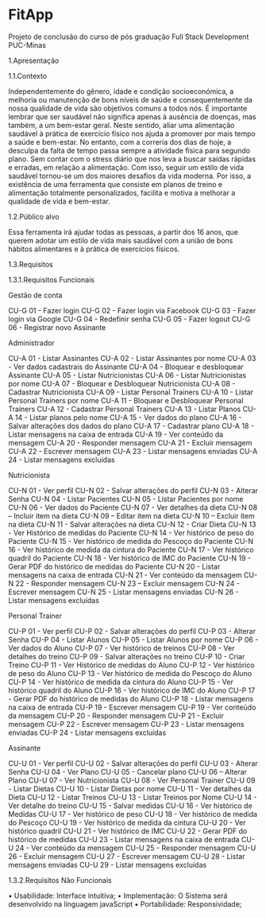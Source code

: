 # FitApp
Projeto de conclusão do curso de pós graduação Full Stack Development PUC-Minas
 
1.Apresentação

1.1.Contexto

Independentemente do gênero, idade e condição socioeconómica, a melhoria ou manutenção de bons níveis de saúde e consequentemente da nossa qualidade de vida são objetivos comuns a todos nós.
É importante lembrar que ser saudável não significa apenas à ausência de doenças, mas também, a um bem-estar geral. Neste sentido, aliar uma alimentação saudável à prática de exercício físico nos ajuda a promover por mais tempo a saúde e bem-estar.
No entanto, com a correria dos dias de hoje, a desculpa da falta de tempo passa sempre a atividade física para segundo plano. Sem contar com o stress diário que nos leva a buscar saídas rápidas e erradas, em relação a alimentação.
Com isso, seguir um estilo de vida saudável tornou-se um dos maiores desafios da vida moderna. Por isso, a existência de uma ferramenta que consiste em planos de treino e alimentação totalmente personalizados, facilita e motiva a melhorar a qualidade de vida e bem-estar.


1.2.Público alvo

Essa ferramenta irá ajudar todas as pessoas, a partir dos 16 anos, que querem adotar um estilo de vida mais saudável com a união de bons hábitos alimentares e à prática de exercícios físicos.


1.3.Requisitos 

1.3.1.Requisitos Funcionais

Gestão de conta

CU-G 01 - Fazer login
CU-G 02 - Fazer login via Facebook
CU-G 03 - Fazer login via Google
CU-G 04 - Redefinir senha
CU-G 05 - Fazer logout
CU-G 06 - Registrar novo Assinante

Administrador

CU-A 01 - Listar Assinantes
CU-A 02 - Listar Assinantes por nome
CU-A 03 - Ver dados cadastrais do Assinante
CU-A 04 - Bloquear e desbloquear Assinante
CU-A 05 - Listar Nutricionistas
CU-A 06 - Listar Nutricionistas por nome
CU-A 07 - Bloquear e Desbloquear Nutricionista
CU-A 08 - Cadastrar Nutricionista
CU-A 09 - Listar Personal Trainers
CU-A 10 - Listar Personal Trainers por nome
CU-A 11 - Bloquear e Desbloquear Personal Trainers
CU-A 12 - Cadastrar Personal Trainers
CU-A 13 - Listar Planos
CU-A 14 - Listar planos pelo nome
CU-A 15 - Ver dados do plano
CU-A 16 - Salvar alterações dos dados do plano
CU-A 17 - Cadastrar plano
CU-A 18 - Listar mensagens na caixa de entrada
CU-A 19 - Ver conteúdo da mensagem 
CU-A 20 - Responder mensagem
CU-A 21 - Excluir mensagem 
CU-A 22 - Escrever mensagem
CU-A 23 - Listar mensagens enviadas
CU-A 24 - Listar mensagens excluídas

Nutricionista

CU-N 01 - Ver perfil
CU-N 02 - Salvar alterações do perfil
CU-N 03 - Alterar Senha
CU-N 04 - Listar Pacientes
CU-N 05 - Listar Pacientes por nome
CU-N 06 - Ver dados do Paciente
CU-N 07 - Ver detalhes da dieta 
CU-N 08 – Incluir item na dieta
CU-N 09 – Editar item na dieta
CU-N 10 – Excluir item na dieta
CU-N 11 - Salvar alterações na dieta
CU-N 12 - Criar Dieta
CU-N 13 - Ver Histórico de medidas do Paciente
CU-N 14 - Ver histórico de peso do Paciente
CU-N 15 - Ver histórico de medida do Pescoço do Paciente
CU-N 16 - Ver histórico de medida da cintura do Paciente
CU-N 17 - Ver histórico quadril do Paciente
CU-N 18 - Ver histórico de IMC do Paciente
CU-N 19 - Gerar PDF do histórico de medidas do Paciente
CU-N 20 - Listar mensagens na caixa de entrada
CU-N 21 - Ver conteúdo da mensagem 
CU-N 22 - Responder mensagem
CU-N 23 – Excluir mensagem
CU-N 24 - Escrever mensagem
CU-N 25 - Listar mensagens enviadas
CU-N 26 - Listar mensagens excluídas

Personal Trainer

CU-P 01 - Ver perfil
CU-P 02 - Salvar alterações do perfil
CU-P 03 - Alterar Senha
CU-P 04 - Listar Alunos
CU-P 05 - Listar Alunos por nome
CU-P 06 - Ver dados do Aluno
CU-P 07 - Ver histórico de treinos
CU-P 08 - Ver detalhes do treino
CU-P 09 - Salvar alterações no treino
CU-P 10 - Criar Treino
CU-P 11 - Ver Histórico de medidas do Aluno
CU-P 12 - Ver histórico de peso do Aluno
CU-P 13 - Ver histórico de medida do Pescoço do Aluno
CU-P 14 - Ver histórico de medida da cintura do Aluno
CU-P 15 - Ver histórico quadril do Aluno
CU-P 16 - Ver histórico de IMC do Aluno
CU-P 17 - Gerar PDF do histórico de medidas do Aluno
CU-P 18 - Listar mensagens na caixa de entrada
CU-P 19 - Escrever mensagem
CU-P 19 - Ver conteúdo da mensagem 
CU-P 20 - Responder mensagem
CU-P 21 - Excluir mensagem 
CU-P 22 - Escrever mensagem
CU-P 23 - Listar mensagens enviadas
CU-P 24 - Listar mensagens excluídas

Assinante

CU-U 01 - Ver perfil
CU-U 02 - Salvar alterações do perfil
CU-U 03 - Alterar Senha
CU-U 04 - Ver Plano
CU-U 05 - Cancelar plano
CU-U 06 – Alterar Plano
CU-U 07 - Ver Nutricionista
CU-U 08 - Ver Personal Trainer
CU-U 09 - Listar Dietas
CU-U 10 - Listar Dietas por nome
CU-U 11 - Ver detalhes da Dieta
CU-U 12 - Listar Treinos
CU-U 13 - Listar Treinos por Nome
CU-U 14 - Ver detalhe do treino
CU-U 15 - Salvar medidas
CU-U 16 - Ver histórico de Medidas
CU-U 17 - Ver histórico de peso
CU-U 18 - Ver histórico de medida do Pescoço
CU-U 19 - Ver histórico de medida da cintura
CU-U 20 - Ver histórico quadril
CU-U 21 - Ver histórico de IMC
CU-U 22 - Gerar PDF do histórico de medidas
CU-U 23 - Listar mensagens na caixa de entrada
CU-U 24 - Ver conteúdo da mensagem 
CU-U 25 - Responder mensagem
CU-U 26 - Excluir mensagem 
CU-U 27 - Escrever mensagem
CU-U 28 - Listar mensagens enviadas
CU-U 29 - Listar mensagens excluídas


1.3.2.Requisitos Não Funcionais

• Usabilidade: Interface intuitiva;
• Implementação: O Sistema será desenvolvido na linguagem javaScript
• Portabilidade: Responsividade;







